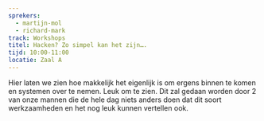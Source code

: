```yaml
---
sprekers:
  - martijn-mol
  - richard-mark
track: Workshops
titel: Hacken? Zo simpel kan het zijn….
tijd: 10:00-11:00
locatie: Zaal A
---
```

Hier laten we zien hoe makkelijk het eigenlijk is om ergens binnen te komen en systemen over te nemen. Leuk om te zien. Dit zal gedaan worden door 2 van onze mannen die de hele dag niets anders doen dat dit soort werkzaamheden en het nog leuk kunnen vertellen ook.




